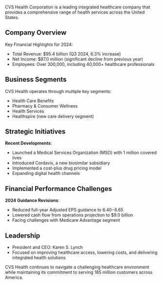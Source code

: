 CVS Health Corporation is a leading integrated healthcare company that provides a comprehensive range of health services across the United States. 

## Company Overview

Key Financial Highlights for 2024:
- Total Revenue: $95.4 billion (Q3 2024, 6.3% increase)
- Net Income: $87.0 million (significant decline from previous year)
- Employees: Over 300,000, including 40,000+ healthcare professionals

## Business Segments

CVS Health operates through multiple key segments:
- Health Care Benefits
- Pharmacy & Consumer Wellness
- Health Services
- Healthspire (new care delivery segment)

## Strategic Initiatives

**Recent Developments**:
- Launched a Medical Services Organization (MSO) with 1 million covered lives
- Introduced Cordavis, a new biosimilar subsidiary
- Implemented a cost-plus drug pricing model
- Expanding digital health channels

## Financial Performance Challenges

**2024 Guidance Revisions**:
- Reduced full-year Adjusted EPS guidance to $6.40-$6.65
- Lowered cash flow from operations projection to $9.0 billion
- Facing challenges with Medicare Advantage segment

## Leadership

- President and CEO: Karen S. Lynch
- Focused on improving healthcare access, lowering costs, and delivering integrated health solutions

CVS Health continues to navigate a challenging healthcare environment while maintaining its commitment to serving 185 million customers across America.

